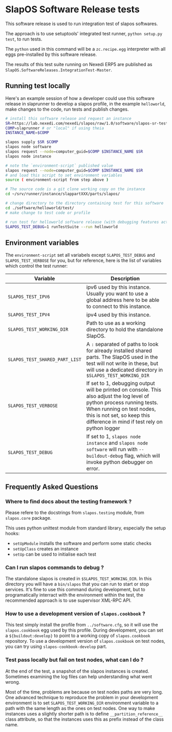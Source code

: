 # SlapOS Software Release tests

This software release is used to run integration test of slapos softwares.

The approach is to use setuptools' integrated test runner, `python setup.py test`, to run tests.

The `python` used in this command will be a `zc.recipe.egg` interpreter with
all eggs pre-installed by this software release.

The results of this test suite running on Nexedi ERP5 are published as `SlapOS.SoftwareReleases.IntegrationTest-Master`.

## Running test locally

Here's an example session of how a developer could use this software release in
slaprunner to develop a slapos profile, in the example `helloworld`, make
changes to the code, run tests and publish changes.

```bash
# install this software release and request an instance
SR=https://lab.nexedi.com/nexedi/slapos/raw/1.0/software/slapos-sr-testing/software.cfg
COMP=slaprunner # or "local" if using theia
INSTANCE_NAME=$COMP

slapos supply $SR $COMP
slapos node software
slapos request --node=computer_guid=$COMP $INSTANCE_NAME $SR
slapos node instance

# note the `environment-script` published value
slapos request --node=computer_guid=$COMP $INSTANCE_NAME $SR
# and load this script to set environment variables
source ( environment-script from step above )

# The source code is a git clone working copy on the instance
cd ~/srv/runner/instance/slappartXXX/parts/slapos/

# change directory to the directory containing test for this software
cd ./software/helloworld/test/
# make change to test code or profile

# run test for helloworld software release (with debugging features activated)
SLAPOS_TEST_DEBUG=1 runTestSuite --run helloworld
```

## Environment variables

The `environment-script` set all variabels except `SLAPOS_TEST_DEBUG` and `SLAPOS_TEST_VERBOSE` for you, but for reference, here is the list of variables which control the test runner:

| Variable | Description |
| --- | --- |
| `SLAPOS_TEST_IPV6` | ipv6 used by this instance. Usually you want to use a global address here to be able to connect to this instance. |
| `SLAPOS_TEST_IPV4` | ipv4 used by this instance. |
| `SLAPOS_TEST_WORKING_DIR` | Path to use as a working directory to hold the standalone SlapOS. |
| `SLAPOS_TEST_SHARED_PART_LIST` | A `:` separated of paths to look for already installed shared parts. The SlapOS used in the test will not write in these, but will use a dedicated directory in `$SLAPOS_TEST_WORKING_DIR` |
| `SLAPOS_TEST_VERBOSE` | If set to 1, debugging output will be printed on console. This also adjust the log level of python process running tests. When running on test nodes, this is not set, so keep this difference in mind if test rely on python logger |
| `SLAPOS_TEST_DEBUG` | If set to 1, `slapos node instance` and `slapos node software` will run with `--buildout-debug` flag, which will invoke python debugger on error. |

## Frequently Asked Questions

### Where to find docs about the testing framework ?

Please refere to the docstrings from `slapos.testing` module, from `slapos.core` package.

This uses python unittest module from standard library, especially the setup hooks:
 - `setUpModule` installs the software and perform some static checks
 - `setUpClass` creates an instance
 - `setUp` can be used to initialise each test

### Can I run slapos commands to debug ?

The standalone slapos is created in `$SLAPOS_TEST_WORKING_DIR`. In this directory you will have a `bin/slapos` that you can run to start or stop services.
It's fine to use this command during development, but to programatically interract with the environment within the test, the recommended approach is to use supervisor XML-RPC API.

### How to use a development version of `slapos.cookbook` ?

This test simply install the profile from `../software.cfg`, so it will use the `slapos.cookbook` egg used by this profile. During development, you can set a `${buildout:develop}` to point to a working copy of `slapos.cookbook` repository.
To use a development version of `slapos.cookbook` on test nodes, you can try using `slapos-cookbook-develop` part.

### Test pass locally but fail on test nodes, what can I do ?

At the end of the test, a snapshot of the slapos instances is created. Sometimes examining the log files can help understanding what went wrong.

Most of the time, problems are because on test nodes paths are very long. One advanced technique to reproduce the problem in your development environment is to set `SLAPOS_TEST_WORKING_DIR` environment variable to a path with the same length as the ones on test nodes.
One way to make instances uses a slightly shorter path is to define `__partition_reference__` class attribute, so that the instances uses this as prefix instead of the class name.
